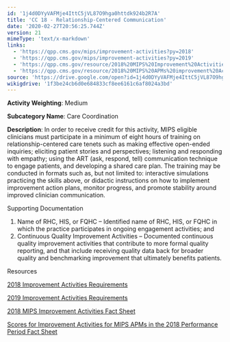 ```yaml
---
id: '1j4d0DYyVAFMje4IttC5jVL87O9hga0httdk924b2R7A'
title: 'CC 18 - Relationship-Centered Communication'
date: '2020-02-27T20:56:25.744Z'
version: 21
mimeType: 'text/x-markdown'
links:
  - 'https://qpp.cms.gov/mips/improvement-activities?py=2018'
  - 'https://qpp.cms.gov/mips/improvement-activities?py=2019'
  - 'https://qpp.cms.gov/resource/2018%20MIPS%20Improvement%20Activities%20Fact%20Sheet'
  - 'https://qpp.cms.gov/resource/2018%20MIPS%20APMs%20improvement%20Activities%20scores%20fact%20sheet'
source: 'https://drive.google.com/open?id=1j4d0DYyVAFMje4IttC5jVL87O9hga0httdk924b2R7A'
wikigdrive: '1f3be24cb6d0e684833cf8ee6161c6af8024a3bd'
---
```

**Activity Weighting**: Medium

**Subcategory Name**: Care Coordination

**Description**: In order to receive credit for this activity, MIPS eligible clinicians must participate in a minimum of eight hours of training on relationship-centered care tenets such as making effective open-ended inquiries; eliciting patient stories and perspectives; listening and responding with empathy; using the ART (ask, respond, tell) communication technique to engage patients, and developing a shared care plan. The training may be conducted in formats such as, but not limited to: interactive simulations practicing the skills above, or didactic instructions on how to implement improvement action plans, monitor progress, and promote stability around improved clinician communication.

Supporting Documentation

1. Name of RHC, HIS, or FQHC – Identified name of RHC, HIS, or FQHC in which the practice participates in ongoing engagement activities; and
2. Continuous Quality Improvement Activities – Documented continuous quality improvement activities that contribute to more formal quality reporting, and that include receiving quality data back for broader quality and benchmarking improvement that ultimately benefits patients.

Resources

[2018 Improvement Activities Requirements](https://qpp.cms.gov/mips/improvement-activities?py=2018)

[2019 Improvement Activities Requirements](https://qpp.cms.gov/mips/improvement-activities?py=2019)

[2018 MIPS Improvement Activities Fact Sheet](https://qpp.cms.gov/resource/2018%20MIPS%20Improvement%20Activities%20Fact%20Sheet)

[Scores for Improvement Activities for MIPS APMs in the 2018 Performance Period Fact Sheet](https://qpp.cms.gov/resource/2018%20MIPS%20APMs%20improvement%20Activities%20scores%20fact%20sheet)
